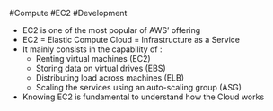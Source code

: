 #Compute #EC2 #Development 

-  EC2 is one of the most popular of AWS’ offering
- EC2 = Elastic Compute Cloud = Infrastructure as a Service
- It mainly consists in the capability of : 
	- Renting virtual machines (EC2)
	- Storing data on virtual drives (EBS)  
	- Distributing load across machines (ELB)  
	* Scaling the services using an auto-scaling group (ASG)
- Knowing EC2 is fundamental to understand how the Cloud works